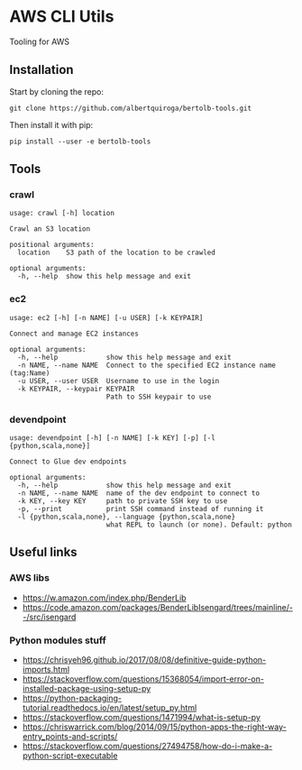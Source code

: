 # AWS CLI Utils
Tooling for AWS

## Installation

Start by cloning the repo:

```
git clone https://github.com/albertquiroga/bertolb-tools.git
```

Then install it with pip:

```
pip install --user -e bertolb-tools
```

## Tools
### crawl

```
usage: crawl [-h] location

Crawl an S3 location

positional arguments:
  location    S3 path of the location to be crawled

optional arguments:
  -h, --help  show this help message and exit
```

### ec2

```
usage: ec2 [-h] [-n NAME] [-u USER] [-k KEYPAIR]

Connect and manage EC2 instances

optional arguments:
  -h, --help            show this help message and exit
  -n NAME, --name NAME  Connect to the specified EC2 instance name (tag:Name)
  -u USER, --user USER  Username to use in the login
  -k KEYPAIR, --keypair KEYPAIR
                        Path to SSH keypair to use
```

### devendpoint

```
usage: devendpoint [-h] [-n NAME] [-k KEY] [-p] [-l {python,scala,none}]

Connect to Glue dev endpoints

optional arguments:
  -h, --help            show this help message and exit
  -n NAME, --name NAME  name of the dev endpoint to connect to
  -k KEY, --key KEY     path to private SSH key to use
  -p, --print           print SSH command instead of running it
  -l {python,scala,none}, --language {python,scala,none}
                        what REPL to launch (or none). Default: python
```

## Useful links

### AWS libs

* https://w.amazon.com/index.php/BenderLib
* https://code.amazon.com/packages/BenderLibIsengard/trees/mainline/--/src/isengard

### Python modules stuff
* https://chrisyeh96.github.io/2017/08/08/definitive-guide-python-imports.html
* https://stackoverflow.com/questions/15368054/import-error-on-installed-package-using-setup-py
* https://python-packaging-tutorial.readthedocs.io/en/latest/setup_py.html
* https://stackoverflow.com/questions/1471994/what-is-setup-py
* https://chriswarrick.com/blog/2014/09/15/python-apps-the-right-way-entry_points-and-scripts/
* https://stackoverflow.com/questions/27494758/how-do-i-make-a-python-script-executable
